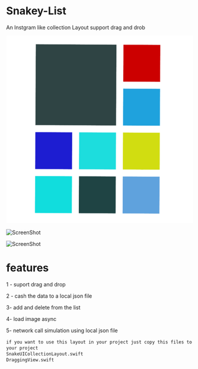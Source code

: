 # Snakey-List
An Instgram like collection Layout support drag and drob 


![ScreenShot](https://github.com/AliAdam/Snakey-List/blob/master/Snakey%20List/Assets.xcassets/SnakeyList.imageset/iTunesArtwork%401x.png)

![ScreenShot](https://github.com/AliAdam/Snakey-List/blob/master/screenshots/1.gif)

![ScreenShot](https://github.com/AliAdam/Snakey-List/blob/master/screenshots/2.gif)

# features 
1 - suport drag and drop

2 - cash the data to a local json file

3- add and delete from the list

4- load image async

5- network call simulation using local json file 



```
if you want to use this layout in your project just copy this files to your project  
SnakeUICollectionLayout.swift
DraggingView.swift

```


